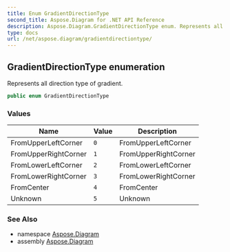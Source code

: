 ```yaml
---
title: Enum GradientDirectionType
second_title: Aspose.Diagram for .NET API Reference
description: Aspose.Diagram.GradientDirectionType enum. Represents all direction type of gradient
type: docs
url: /net/aspose.diagram/gradientdirectiontype/
---
```

## GradientDirectionType enumeration

Represents all direction type of gradient.

```csharp
public enum GradientDirectionType
```

### Values

| Name | Value | Description |
| --- | --- | --- |
| FromUpperLeftCorner | `0` | FromUpperLeftCorner |
| FromUpperRightCorner | `1` | FromUpperRightCorner |
| FromLowerLeftCorner | `2` | FromLowerLeftCorner |
| FromLowerRightCorner | `3` | FromLowerRightCorner |
| FromCenter | `4` | FromCenter |
| Unknown | `5` | Unknown |

### See Also

* namespace [Aspose.Diagram](../../aspose.diagram/)
* assembly [Aspose.Diagram](../../)


